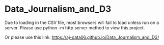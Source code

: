 # Data_Journalism_and_D3

Due to loading in the CSV file, most browsers will fail to load unless run on a server. Please use python -m http.server method to view this project. 

Or please use this link: https://aj-data06.github.io/Data_Journalism_and_D3/
